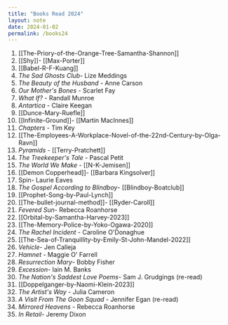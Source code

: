 ```yaml
---
title: "Books Read 2024"
layout: note
date: 2024-01-02
permalink: /books24
---
```

1. [[The-Priory-of-the-Orange-Tree-Samantha-Shannon]]
2. [[Shy]]- [[Max-Porter]]
3. [[Babel-R-F-Kuang]]
4. *The Sad Ghosts Club*- Lize Meddings
5. *The Beauty of the Husband* - Anne Carson
6. *Our Mother's Bones* - Scarlet Fay
7. *What If?* - Randall Munroe
8. *Antartica* - Claire Keegan
9. [[Dunce-Mary-Ruefle]]
10. [[Infinite-Ground]]- [[Martin MacInnes]]
11. *Chapters* - Tim Key
12. [[The-Employees-A-Workplace-Novel-of-the-22nd-Century-by-Olga-Ravn]]
13. *Pyramids* - [[Terry-Pratchett]]
14. *The Treekeeper's Tale* - Pascal Petit
15. *The World We Make* - [[N-K-Jemisen]]
16. [[Demon Copperhead]]- [[Barbara Kingsolver]]
17. Spin- Laurie Eaves
18. *The Gospel According to Blindboy*- [[Blindboy-Boatclub]]
19. [[Prophet-Song-by-Paul-Lynch]]
20. [[The-bullet-journal-method]]- [[Ryder-Caroll]]
21. *Fevered Sun*- Rebecca Roanhorse
22.  [[Orbital-by-Samantha-Harvey-2023]]
23. [[The-Memory-Police-by-Yoko-Ogawa-2020]]
24. *The Rachel Incident* - Caroline O'Donaghue 
25. [[The-Sea-of-Tranquillity-by-Emily-St-John-Mandel-2022]]
26.  *Vehicle*- Jen Calleja
27. *Hamnet* - Maggie O' Farrell
28. *Resurrection Mary*- Bobby Fisher
29.  *Excession*- Iain M. Banks
30.  *The Nation's Saddest Love Poems*- Sam J. Grudgings (re-read)
31. [[Doppelganger-by-Naomi-Klein-2023]]
32. *The Artist's Way* - Julia Cameron
33. _A Visit From The Goon Squad_ - Jennifer Egan (re-read)
34. *Mirrored Heavens* - Rebecca Roanhorse 
35. *In Retail*- Jeremy Dixon



